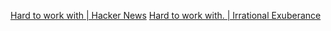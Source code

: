 
[Hard to work with | Hacker News](https://news.ycombinator.com/item?id=30861707)
[Hard to work with. | Irrational Exuberance](https://lethain.com/hard-to-work-with/)
